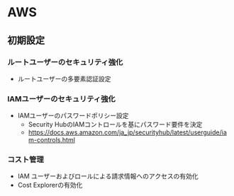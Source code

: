# AWS

## 初期設定

### ルートユーザーのセキュリティ強化

* ルートユーザーの多要素認証設定

### IAMユーザーのセキュリティ強化

* IAMユーザーのパスワードポリシー設定
  * Security HubのIAMコントロールを基にパスワード要件を決定
  * https://docs.aws.amazon.com/ja_jp/securityhub/latest/userguide/iam-controls.html

### コスト管理

* IAM ユーザーおよびロールによる請求情報へのアクセスの有効化
* Cost Explorerの有効化
